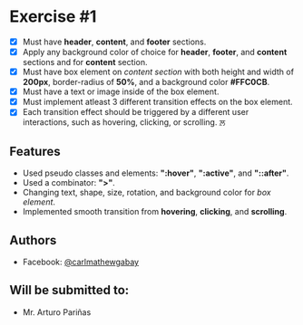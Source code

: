 # Exercise #1
- [x]  Must have **header**, **content**, and **footer** sections.
- [x]  Apply any background color of choice for **header**, **footer**, and **content** sections and  for **content** section.
- [x]  Must have box element on *content section* with both height and width of **200px**, border-radius of **50%**, and a background color **#FFC0CB**.
- [x]  Must have a text or image inside of the box element.
- [x]  Must implement atleast 3 different transition effects on the box element.
- [x]  Each transition effect should be triggered by a different user interactions, such as hovering, clicking, or scrolling.
&#2611;

## Features
- Used pseudo classes and elements: **":hover"**, **":active"**, and **"::after"**.
- Used a combinator: **">"**.
- Changing text, shape, size, rotation, and background color for *box element*.
- Implemented smooth transition from **hovering**, **clicking**, and **scrolling**.

## Authors

- Facebook: [@carlmathewgabay](https://www.facebook.com/carlmathewgabay)

## Will be submitted to:

- Mr. Arturo Pariñas

